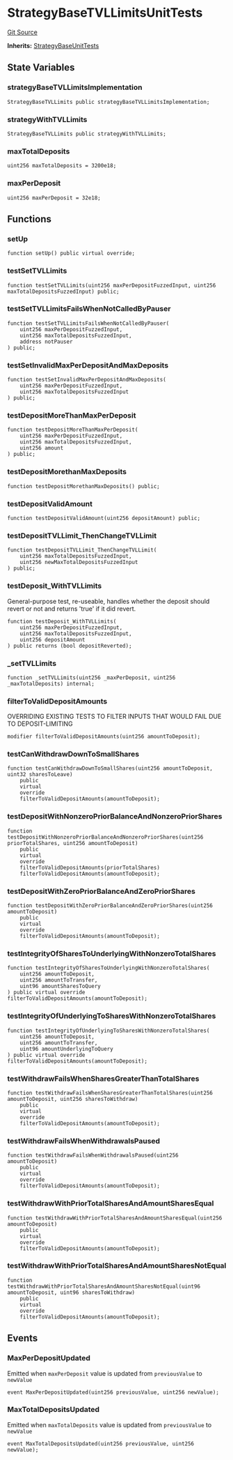 # StrategyBaseTVLLimitsUnitTests
[Git Source](https://github.com/Sabnock01/eigenlayer-contracts/blob/fa80db0202cf74fb2bae3ffc6aa6db988074a698/src/test/unit/StrategyBaseTVLLimitsUnit.sol)

**Inherits:**
[StrategyBaseUnitTests](/docs/docgen/src/src/test/unit/StrategyBaseUnit.t.sol/contract.StrategyBaseUnitTests.md)


## State Variables
### strategyBaseTVLLimitsImplementation

```solidity
StrategyBaseTVLLimits public strategyBaseTVLLimitsImplementation;
```


### strategyWithTVLLimits

```solidity
StrategyBaseTVLLimits public strategyWithTVLLimits;
```


### maxTotalDeposits

```solidity
uint256 maxTotalDeposits = 3200e18;
```


### maxPerDeposit

```solidity
uint256 maxPerDeposit = 32e18;
```


## Functions
### setUp


```solidity
function setUp() public virtual override;
```

### testSetTVLLimits


```solidity
function testSetTVLLimits(uint256 maxPerDepositFuzzedInput, uint256 maxTotalDepositsFuzzedInput) public;
```

### testSetTVLLimitsFailsWhenNotCalledByPauser


```solidity
function testSetTVLLimitsFailsWhenNotCalledByPauser(
    uint256 maxPerDepositFuzzedInput,
    uint256 maxTotalDepositsFuzzedInput,
    address notPauser
) public;
```

### testSetInvalidMaxPerDepositAndMaxDeposits


```solidity
function testSetInvalidMaxPerDepositAndMaxDeposits(
    uint256 maxPerDepositFuzzedInput,
    uint256 maxTotalDepositsFuzzedInput
) public;
```

### testDepositMoreThanMaxPerDeposit


```solidity
function testDepositMoreThanMaxPerDeposit(
    uint256 maxPerDepositFuzzedInput,
    uint256 maxTotalDepositsFuzzedInput,
    uint256 amount
) public;
```

### testDepositMorethanMaxDeposits


```solidity
function testDepositMorethanMaxDeposits() public;
```

### testDepositValidAmount


```solidity
function testDepositValidAmount(uint256 depositAmount) public;
```

### testDepositTVLLimit_ThenChangeTVLLimit


```solidity
function testDepositTVLLimit_ThenChangeTVLLimit(
    uint256 maxTotalDepositsFuzzedInput,
    uint256 newMaxTotalDepositsFuzzedInput
) public;
```

### testDeposit_WithTVLLimits

General-purpose test, re-useable, handles whether the deposit should revert or not and returns 'true' if it did revert.


```solidity
function testDeposit_WithTVLLimits(
    uint256 maxPerDepositFuzzedInput,
    uint256 maxTotalDepositsFuzzedInput,
    uint256 depositAmount
) public returns (bool depositReverted);
```

### _setTVLLimits


```solidity
function _setTVLLimits(uint256 _maxPerDeposit, uint256 _maxTotalDeposits) internal;
```

### filterToValidDepositAmounts

OVERRIDING EXISTING TESTS TO FILTER INPUTS THAT WOULD FAIL DUE TO DEPOSIT-LIMITING


```solidity
modifier filterToValidDepositAmounts(uint256 amountToDeposit);
```

### testCanWithdrawDownToSmallShares


```solidity
function testCanWithdrawDownToSmallShares(uint256 amountToDeposit, uint32 sharesToLeave)
    public
    virtual
    override
    filterToValidDepositAmounts(amountToDeposit);
```

### testDepositWithNonzeroPriorBalanceAndNonzeroPriorShares


```solidity
function testDepositWithNonzeroPriorBalanceAndNonzeroPriorShares(uint256 priorTotalShares, uint256 amountToDeposit)
    public
    virtual
    override
    filterToValidDepositAmounts(priorTotalShares)
    filterToValidDepositAmounts(amountToDeposit);
```

### testDepositWithZeroPriorBalanceAndZeroPriorShares


```solidity
function testDepositWithZeroPriorBalanceAndZeroPriorShares(uint256 amountToDeposit)
    public
    virtual
    override
    filterToValidDepositAmounts(amountToDeposit);
```

### testIntegrityOfSharesToUnderlyingWithNonzeroTotalShares


```solidity
function testIntegrityOfSharesToUnderlyingWithNonzeroTotalShares(
    uint256 amountToDeposit,
    uint256 amountToTransfer,
    uint96 amountSharesToQuery
) public virtual override filterToValidDepositAmounts(amountToDeposit);
```

### testIntegrityOfUnderlyingToSharesWithNonzeroTotalShares


```solidity
function testIntegrityOfUnderlyingToSharesWithNonzeroTotalShares(
    uint256 amountToDeposit,
    uint256 amountToTransfer,
    uint96 amountUnderlyingToQuery
) public virtual override filterToValidDepositAmounts(amountToDeposit);
```

### testWithdrawFailsWhenSharesGreaterThanTotalShares


```solidity
function testWithdrawFailsWhenSharesGreaterThanTotalShares(uint256 amountToDeposit, uint256 sharesToWithdraw)
    public
    virtual
    override
    filterToValidDepositAmounts(amountToDeposit);
```

### testWithdrawFailsWhenWithdrawalsPaused


```solidity
function testWithdrawFailsWhenWithdrawalsPaused(uint256 amountToDeposit)
    public
    virtual
    override
    filterToValidDepositAmounts(amountToDeposit);
```

### testWithdrawWithPriorTotalSharesAndAmountSharesEqual


```solidity
function testWithdrawWithPriorTotalSharesAndAmountSharesEqual(uint256 amountToDeposit)
    public
    virtual
    override
    filterToValidDepositAmounts(amountToDeposit);
```

### testWithdrawWithPriorTotalSharesAndAmountSharesNotEqual


```solidity
function testWithdrawWithPriorTotalSharesAndAmountSharesNotEqual(uint96 amountToDeposit, uint96 sharesToWithdraw)
    public
    virtual
    override
    filterToValidDepositAmounts(amountToDeposit);
```

## Events
### MaxPerDepositUpdated
Emitted when `maxPerDeposit` value is updated from `previousValue` to `newValue`


```solidity
event MaxPerDepositUpdated(uint256 previousValue, uint256 newValue);
```

### MaxTotalDepositsUpdated
Emitted when `maxTotalDeposits` value is updated from `previousValue` to `newValue`


```solidity
event MaxTotalDepositsUpdated(uint256 previousValue, uint256 newValue);
```

